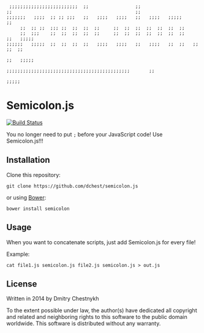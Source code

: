 ```
 ;;;;;;;;;;;;;;;;;;;;;;;;;  ;;                 ;;
;;                                             ;;
;;;;;;;   ;;;;  ;; ;; ;;;   ;;   ;;;;   ;;;;   ;;   ;;;;   ;;;;;            ;;
     ;;  ;; ;;  ;;; ;;  ;;  ;;  ;;     ;;  ;;  ;;  ;;  ;;  ;;  ;;
     ;;  ;;;    ;;  ;;  ;;  ;;  ;;     ;;  ;;  ;;  ;;  ;;  ;;  ;;         ;;   ;;;;;
;;;;;;   ;;;;;  ;;  ;;  ;;  ;;   ;;;;   ;;;;   ;;   ;;;;   ;;  ;;   ;;   ;;  ;;
                                                                        ;;   ;;;;;
                            ;;;;;;;;;;;;;;;;;;;;;;;;;;;;;;;;;;;;;;;;;;;;;       ;;
                                                                           ;;;;;
```

Semicolon.js
============

[![Build Status](https://travis-ci.org/dchest/semicolon-js.png)](https://travis-ci.org/dchest/semicolon-js)

You no longer need to put `;` before your JavaScript code! Use Semicolon.js!!!


Installation
------------

Clone this repository:

	git clone https://github.com/dchest/semicolon.js

or using [Bower](http://bower.io):

	bower install semicolon


Usage
-----

When you want to concatenate scripts, just add Semicolon.js for every file!

Example:

	cat file1.js semicolon.js file2.js semicolon.js > out.js


License
-------

Written in 2014 by Dmitry Chestnykh

To the extent possible under law, the author(s) have dedicated all copyright
and related and neighboring rights to this software to the public domain
worldwide. This software is distributed without any warranty.

